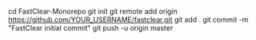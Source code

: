 cd FastClear-Monorepo
git init
git remote add origin https://github.com/YOUR_USERNAME/fastclear.git
git add .
git commit -m "FastClear initial commit"
git push -u origin master
